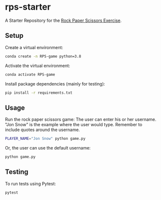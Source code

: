 # rps-starter

A Starter Repository for the [Rock Paper Scissors Exercise](https://github.com/prof-rossetti/intro-to-python/blob/main/exercises/rock-paper-scissors/README.md).

## Setup

Create a virtual environment:

```sh
conda create -n RPS-game python=3.8
```

Activate the virtual environment:

```sh
conda activate RPS-game
```

Install package dependencies (mainly for testing):

```sh
pip install -r requirements.txt
```

## Usage

Run the rock paper scissors game:
The user can enter his or her username. "Jon Snow" is the example where the user would type. Remember to include quotes around the username.


```sh
PLAYER_NAME="Jon Snow" python game.py
```

Or, the user can use the default username:

```sh
python game.py
```

## Testing

To run tests using Pytest:

```sh
pytest
```
